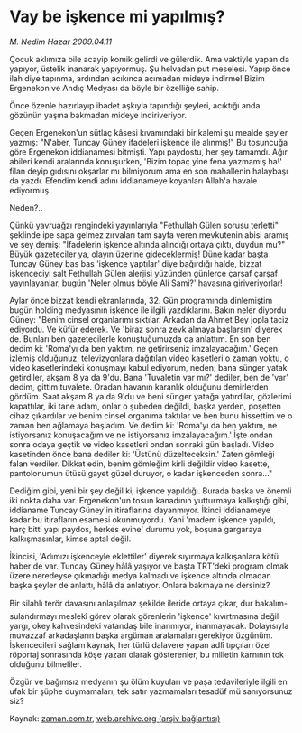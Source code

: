 # Vay be işkence mi yapılmış?

*M. Nedim Hazar 2009.04.11*

<tr><td class="metin" colspan="2" style="padding-top: 20px; padding-left: 5px; padding-right: 10px;">Çocuk aklımıza bile acayip komik gelirdi ve gülerdik. Ama vaktiyle yapan da yapıyor, üstelik inanarak yapıyormuş. Şu helvadan put meselesi. Yapıp önce ilah diye tapınma, ardından acıkınca acımadan mideye indirme! Bizim Ergenekon ve Andıç Medyası da böyle bir özelliğe sahip.</td></tr><tr><td class="metin" colspan="2" style="padding-top: 20px; padding-left: 5px; padding-right: 10px;"><p> Önce özenle hazırlayıp ibadet aşkıyla tapındığı şeyleri, acıktığı anda gözünün yaşına bakmadan mideye indiriveriyor.
<p>Geçen Ergenekon'un sütlaç kâsesi kıvamındaki bir kalemi şu mealde şeyler yazmış: "N'aber, Tuncay Güney ifadeleri işkence ile alınmış!" Bu tosuncuğa göre Ergenekon iddianamesi bitmişti. Yapı paydostu, her şey tamamdı. Ağır abileri kendi aralarında konuşurken, 'Bizim topaç yine fena yazmamış ha!' filan deyip gıdısını okşarlar mı bilmiyorum ama en son mahallenin halaybaşı da yazdı. Efendim kendi adını iddianameye koyanları Allah'a havale ediyormuş.
<p>Neden?..
<p>Çünkü yavruağzı rengindeki yayınlarıyla "Fethullah Gülen sorusu terletti" şeklinde ipe sapa gelmez zırvaları tam sayfa veren mevkutenin abisi aramış ve şey demiş: "İfadelerin işkence altında alındığı ortaya çıktı, duydun mu?" Büyük gazeteciler ya, olayın üzerine gideceklermiş! Düne kadar başta Tuncay Güney bas bas 'işkence yaptılar' diye bağırdığı halde, bizzat işkenceciyi salt Fethullah Gülen alerjisi yüzünden günlerce çarşaf çarşaf yayınlayanlar, bugün 'Neler olmuş böyle Ali Sami?' havasına giriveriyorlar!
<p>Aylar önce bizzat kendi ekranlarında, 32. Gün programında dinlemiştim bugün holding medyasının işkence ile ilgili yazdıklarını. Bakın neler diyordu Güney: "Benim cinsel organlarımı sıktılar. Arkadan da Ahmet Bey jopla taciz ediyordu. Ve küfür ederek. Ve 'biraz sonra zevk almaya başlarsın' diyerek de. Bunları ben gazetecilerle konuştuğumuzda da anlattım. En son ben dedim ki: 'Roma'yı da ben yaktım, ne getirirseniz imzalayacağım.' Geçen izlemiş olduğunuz, televizyonlara dağıtılan video kasetleri o zaman yoktu, o video kasetlerindeki konuşmayı kabul ediyorum, neden; bana sünger yatak getirdiler, akşam 8 ya da 9'du. Bana 'Tuvaletin var mı?' dediler, ben de 'var' dedim, gittim tuvalete. Oradan havanın karanlık olduğunu demirlerden gördüm. Saat akşam 8 ya da 9'du ve beni sünger yatağa yatırdılar, gözlerimi kapattılar, iki tane adam, onlar o şubeden değildi, başka yerden, poşetten cihaz çıkardılar ve benim cinsel organıma taktılar ve ben bunu hissettim ve o zaman ben ağlamaya başladım. Ve dedim ki: 'Roma'yı da ben yaktım, ne istiyorsanız konuşacağım ve ne istiyorsanız imzalayacağım.' İşte ondan sonra odaya geçtik ve video kasetleri ondan sonraki gün başladı. Video kasetinden önce bana dediler ki: 'Üstünü düzelteceksin.' Zaten gömleği falan verdiler. Dikkat edin, benim gömleğim kirli değildir video kasette, pantolonumun ütüsü gayet güzel duruyor, o kadar işkenceden sonra..."
<p>Dediğim gibi, yeni bir şey değil ki, işkence yapıldığı. Burada başka ve önemli iki nokta daha var. Ergenekon'un tosun kanadının yutturmaya kalkıştığı gibi, iddianame Tuncay Güney'in itiraflarına dayanmıyor. İkinci iddianameye kadar bu itirafların esamesi okunmuyordu. Yani 'madem işkence yapıldı, harç bitti yapı paydos, herkes evine' durumu yok, boşuna gargaraya kalkışmasınlar, kimse aptal değil.
<p>İkincisi, 'Adımızı işkenceyle eklettiler' diyerek sıyırmaya kalkışanlara kötü haber de var. Tuncay Güney hâlâ yaşıyor ve başta TRT'deki program olmak üzere neredeyse çıkmadığı medya kalmadı ve işkence altında olmadan başka şeyler de anlattı, hâlâ da anlatıyor. Onlara bakmaya ne dersiniz?
<p>Bir silahlı terör davasını anlaşılmaz şekilde ileride ortaya çıkar, dur bakalım- sulandırmayı meslekî görev olarak görenlerin 'işkence' kıvırtmasına değil yargı, okey kahvesindeki vatandaş bile inanmıyor, inanmayacak. Dolayısıyla muvazzaf arkadaşların başka argüman aralamaları gerekiyor üzgünüm. İşkencecileri sağlam kaynak, her türlü dalavere yapan adlî tıpçıları özel röportaj sonrasında köşe yazarı olarak gösterenler, bu milletin karnının tok olduğunu bilmeliler.
<p>Özgür ve bağımsız medyanın şu ölüm kuyuları ve paşa tedavileriyle ilgili en ufak bir şüphe duymamaları, tek satır yazmamaları tesadüf mü sanıyorsunuz siz?<br/></p></p></p></p></p></p></p></p></p></td></tr>

Kaynak: [zaman.com.tr](http://zaman.com.tr/yazar.do?yazino=836131), [web.archive.org (arşiv bağlantısı)](http://web.archive.org/web/20090414042308/http://www.zaman.com.tr:80/yazar.do?yazino=836131)
